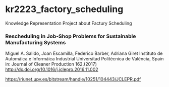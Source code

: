 # kr2223_factory_scheduling
Knowledge Representation Project about Factury Scheduling

### Rescheduling in Job-Shop Problems for Sustainable Manufacturing Systems
Miguel A. Salido, Joan Escamilla, Federico Barber, Adriana Giret
Instituto de Automáica e Informáica Industrial
Universitad Politècnica de València, Spain
in: Journal of Cleaner Production 162.(2017) http://dx.doi.org/10.1016/j.jclepro.2016.11.002

https://riunet.upv.es/bitstream/handle/10251/104443/JCLEPR.pdf
